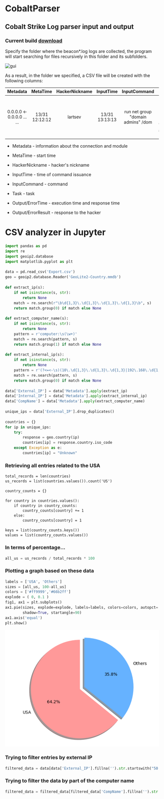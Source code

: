 # CobaltParser
 ## Cobalt Strike Log parser input and output
 ### Current build [download](https://github.com/lartsev1337/Cobalt-Strike-Parser/releases/download/parser/CobaltParser.exe)
 Specify the folder where the beacon*.log logs are collected, the program will start searching for files recursively in this folder and its subfolders.

 ![gui](https://github.com/lartsev1337/Cobalt-Strike-Parser/assets/141585428/3e109620-4d6f-435f-9785-d05401f85dc3)

 As a result, in the folder we specified, a CSV file will be created with the following columns:
 
 | Metadata | MetaTime | HackerNickname | InputTime | InputCommand | Task | Output/ErrorTime | Output/ErrorResult |
 |:--------:|:--------:|:--------:|:--------:|:--------:|:--------:|:--------:|:--------:|
 | 0.0.0.0 <- 0.0.0.0 ... ... | 13/31 12:12:12 | lartsev | 13/31 13:13:13 | run net group "domain admins" \/dom | <T1059> Tasked beacon to run: net group "domain admins" \/dom| 13/31 14:14:14 | easy-peasy |


 + Metadata - information about the connection and module

 + MetaTime - start time
 
 + HackerNickname - hacker's nickname
 
 + InputTime - time of command issuance
 
 + InputCommand - command
 
 + Task - task
 
 + Output/ErrorTime - execution time and response time
 
 + Output/ErrorResult - response to the hacker
 
# CSV analyzer in Jupyter
```python
import pandas as pd
import re
import geoip2.database
import matplotlib.pyplot as plt

data = pd.read_csv('Export.csv')
geo = geoip2.database.Reader('GeoLite2-Country.mmdb')

def extract_ip(s):
    if not isinstance(s, str):
        return None
    match = re.search(r"\b\d{1,3}\.\d{1,3}\.\d{1,3}\.\d{1,3}\b", s)
    return match.group(0) if match else None

def extract_computer_name(s):
    if not isinstance(s, str):
        return None
    pattern = r'computer:\s(\w+)'
    match = re.search(pattern, s)
    return match.group(1) if match else None

def extract_internal_ip(s):
    if not isinstance(s, str):
        return None
    pattern = r'(?<=<-\s)(10\.\d{1,3}\.\d{1,3}\.\d{1,3}|192\.168\.\d{1,3}\.\d{1,3})'
    match = re.search(pattern, s)
    return match.group(0) if match else None

data['External_IP'] = data['Metadata'].apply(extract_ip)
data['Internal_IP'] = data['Metadata'].apply(extract_internal_ip)
data['CompName'] = data['Metadata'].apply(extract_computer_name)

unique_ips = data['External_IP'].drop_duplicates()

countries = {}
for ip in unique_ips:
    try:
        response = geo.country(ip)
        countries[ip] = response.country.iso_code
    except Exception as e:
        countries[ip] = "Unknown"

```

### Retrieving all entries related to the USA
```
total_records = len(countries)
us_records = list(countries.values()).count('US')

country_counts = {}

for country in countries.values():
    if country in country_counts:
        country_counts[country] += 1
    else:
        country_counts[country] = 1

keys = list(country_counts.keys())
values = list(country_counts.values())

```

### In terms of percentage...
```python
all_us = us_records / total_records * 100
```

### Plotting a graph based on these data
```python
labels = ['USA', 'Others']
sizes = [all_us, 100-all_us]
colors = ['#ff9999','#66b2ff']
explode = ( 0, 0.1 )
fig1, ax1 = plt.subplots()
ax1.pie(sizes, explode=explode, labels=labels, colors=colors, autopct='%1.1f%%',
        shadow=True, startangle=90)
ax1.axis('equal')
plt.show()
```

![png](output_2_0.png)
   
### Trying to filter entries by external IP
```python
filtered_data = data[data['External_IP'].fillna('').str.startswith("50.205.")]
```

### Trying to filter the data by part of the computer name
```python
filtered_data = filtered_data[filtered_data['CompName'].fillna('').str.startswith("LAPTOP")]
```
